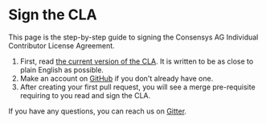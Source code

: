 Sign the CLA
=============

This page is the step-by-step guide to signing the Consensys AG
Individual Contributor License Agreement.

1. First, read [the current version of the CLA].
   It is written to be as close to plain English as possible.
1. Make an account on [GitHub] if you don't already have one.
1. After creating your first pull request, you will see a merge
   pre-requisite requiring to you read and sign the CLA.

If you have any questions, you can reach us on [Gitter].

[Gitter]: https://gitter.im/PegaSysEng
[GitHub]: https://github.com/
[the current version of the CLA]: https://gist.github.com/rojotek/978b48a5e8b68836856a8961d6887992
